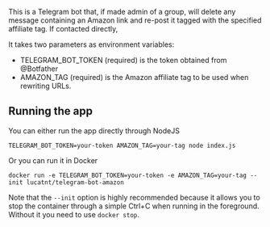 This is a Telegram bot that, if made admin of a group, will delete any message
containing an Amazon link and re-post it tagged with the specified affiliate tag.
If contacted directly, 

It takes two parameters as environment variables:

* TELEGRAM_BOT_TOKEN (required) is the token obtained from @Botfather
* AMAZON_TAG (required) is the Amazon affiliate tag to be used when rewriting URLs.

## Running the app

You can either run the app directly through NodeJS

    TELEGRAM_BOT_TOKEN=your-token AMAZON_TAG=your-tag node index.js

Or you can run it in Docker

    docker run -e TELEGRAM_BOT_TOKEN=your-token -e AMAZON_TAG=your-tag --init lucatnt/telegram-bot-amazon

Note that the `--init` option is highly recommended because it allows you to stop the container through a simple Ctrl+C when running in the foreground. Without it you need to use `docker stop`.
